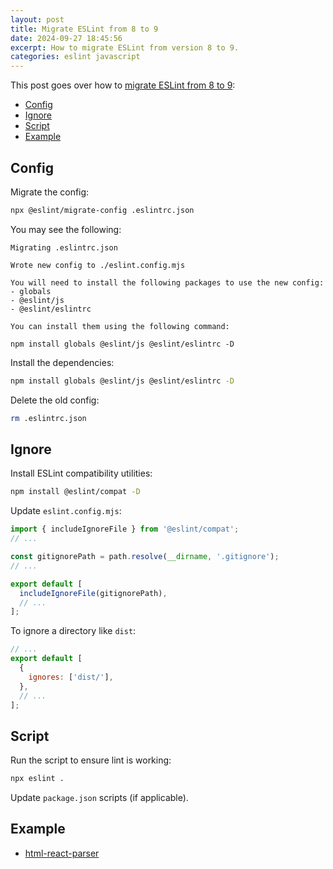 ```yaml
---
layout: post
title: Migrate ESLint from 8 to 9
date: 2024-09-27 18:45:56
excerpt: How to migrate ESLint from version 8 to 9.
categories: eslint javascript
---
```


This post goes over how to [migrate ESLint from 8 to 9](https://eslint.org/docs/latest/use/configure/migration-guide):

- [Config](#config)
- [Ignore](#ignore)
- [Script](#script)
- [Example](#example)

## Config

Migrate the config:

```sh
npx @eslint/migrate-config .eslintrc.json
```

You may see the following:

```
Migrating .eslintrc.json

Wrote new config to ./eslint.config.mjs

You will need to install the following packages to use the new config:
- globals
- @eslint/js
- @eslint/eslintrc

You can install them using the following command:

npm install globals @eslint/js @eslint/eslintrc -D
```

Install the dependencies:

```sh
npm install globals @eslint/js @eslint/eslintrc -D
```

Delete the old config:

```sh
rm .eslintrc.json
```

## Ignore

Install ESLint compatibility utilities:

```sh
npm install @eslint/compat -D
```

Update `eslint.config.mjs`:

```js
import { includeIgnoreFile } from '@eslint/compat';
// ...

const gitignorePath = path.resolve(__dirname, '.gitignore');
// ...

export default [
  includeIgnoreFile(gitignorePath),
  // ...
];
```

To ignore a directory like `dist`:

```js
// ...
export default [
  {
    ignores: ['dist/'],
  },
  // ...
];
```

## Script

Run the script to ensure lint is working:

```sh
npx eslint .
```

Update `package.json` scripts (if applicable).

## Example

- [html-react-parser](https://github.com/remarkablemark/html-react-parser/pull/1497/files)
